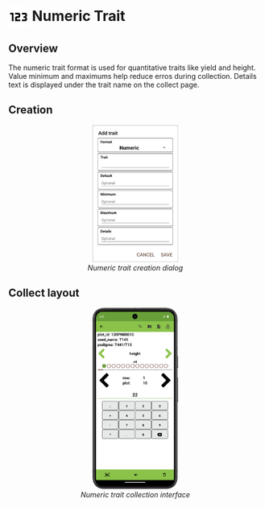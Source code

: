 <img ref="numeric" style="vertical-align: middle;" src="/_static/icons/formats/numeric.png" width="40px"> Numeric Trait
==========================================================================

Overview
--------

The numeric trait format is used for quantitative traits like yield and
height. Value minimum and maximums help reduce erros during collection.
Details text is displayed under the trait name on the collect page.

Creation
--------

<figure align="center" class="image">
  <img src="/_static/images/traits/formats/create_numeric.png" width="40%"> 
  <figcaption><i>Numeric trait creation dialog</i></figcaption> 
</figure>

Collect layout
--------------

<figure align="center" class="image">
  <img src="/_static/images/traits/formats/collect_numeric_framed.png" width="40%"> 
  <figcaption><i>Numeric trait collection interface</i></figcaption> 
</figure>
